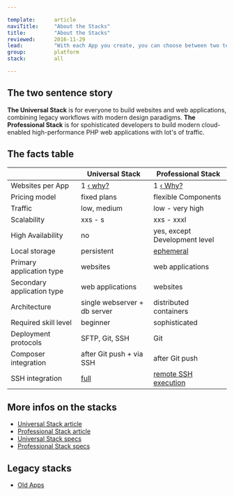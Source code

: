 ```yaml
---

template:      article
naviTitle:     "About the Stacks"
title:         "About the Stacks"
reviewed:      2016-11-29
lead:          "With each App you create, you can choose between two technology stacks. This article helps you to understand why there are two stacks and how to decide."
group:         platform
stack:         all

---
```



<!--  TODO: this is the same text as on the home page. a bit longer text here probably. write something about project descions, first app this stack, second app that stack … -->

## The two sentence story

**The Universal Stack** is for everyone to build websites and web applications, combining legacy workflows with modern design paradigms. **The Professional Stack** is for spohisticated developers to build modern cloud-enabled high-performance PHP web applications with lot's of traffic.


## The facts table

|                             | Universal Stack                         | Professional Stack                                |
| --------------------------- | --------------------------------------- | ------------------------------------------------- |
| Websites per App            | 1 [‹ why?](/app#toc-one-website-per-app)| 1 [‹ Why?](/app#toc-one-website-per-app)          |
| Pricing model               | fixed plans                             | flexible Components                               |
| Traffic                     | low, medium                             | low - very high                                   |
| Scalability                 | xxs - s                                 | xxs - xxxl                                        |
| High Availability           | no                                      | yes, except Development level                     |
| Local storage               | persistent                              | [ephemeral](#toc-ephemeral-storage)               |
| Primary application type    | websites                                | web applications                                  |
| Secondary application type  | web applications                        | websites                                          |
| Architecture                | single webserver + db server            | distributed containers                            |
| Required skill level        | beginner                                | sophisticated                                     |
| Deployment protocols        | SFTP, Git, SSH                          | Git                                               |
| Composer integration        | after Git push + via SSH                | after Git push                                    |
| SSH integration             | [full](ssh-uni)                         | [remote SSH execution](/remote-ssh-execution-pro) |

## More infos on the stacks

* [Universal Stack article](/app-uni)
* [Professional Stack article](/app-pro)
* [Universal Stack specs](https://www.fortrabbit.com/specs)
* [Professional Stack specs](https://www.fortrabbit.com/specs-pro)

## Legacy stacks

* [Old Apps](/app-old)
